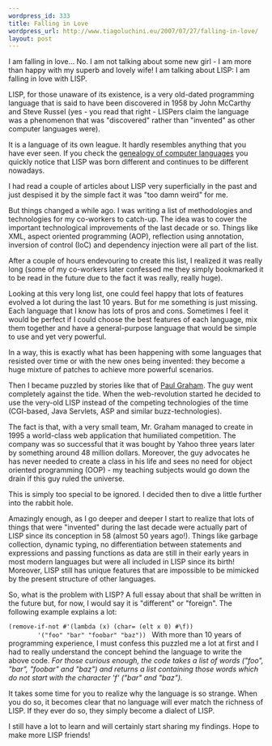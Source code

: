 ```yaml
--- 
wordpress_id: 333
title: Falling in Love
wordpress_url: http://www.tiagoluchini.eu/2007/07/27/falling-in-love/
layout: post
---
```

I am falling in love... No. I am not talking about some new girl - I am more than happy with my superb and lovely wife!  I am talking about LISP: I am falling in love with LISP.

LISP, for those unaware of its existence, is a very old-dated programming language that is said to have been discovered in 1958 by John McCarthy and Steve Russel (yes - you read that right - LISPers claim the  language was a phenomenon that was "discovered" rather than "invented" as other computer languages were).

It is a language of its own league. It hardly resembles anything that you have ever seen. If you check the <a href="http://www.levenez.com/lang/history.html" target="_blank">genealogy of computer languages</a> you quickly notice that LISP was born different and continues to be different nowadays.

I had read a couple of articles about LISP very superficially in the past and just despised it by the simple fact it was "too damn weird" for me.

But things changed a while ago. I was writing a list of methodologies and technologies for my co-workers to catch-up. The idea was to cover the important technological improvements of the last decade or so. Things like XML, aspect oriented programming (AOP), reflection using annotation, inversion of control (IoC) and dependency injection were all part of the list.

After a couple of hours endevouring to create this list, I realized it was really long (some of my co-workers later confessed me they simply bookmarked it to be read in the future due to the fact it was really, really huge).

Looking at this very long list, one could feel happy that lots of features evolved a lot during the last 10 years. But for me something is just missing. Each language that I know has lots of pros and cons. Sometimes I feel it would be perfect if I could choose the best features of each language, mix them together and have a general-purpose language that would be simple to use and yet very powerful.

In a way, this is exactly what has been happening with some languages that resisted over time or with the new ones being invented: they become a huge mixture of patches to achieve more powerful scenarios.

Then I became puzzled by stories like that of <a href="http://www.paulgraham.com/" target="_blank">Paul Graham</a>. The guy went completely against the tide. When the web-revolution started he decided to use the very-old LISP instead of the competing technologies of the time (CGI-based, Java Servlets, ASP and similar buzz-technologies).

The fact is that, with a very small team, Mr. Graham managed to create in 1995 a world-class web application that humiliated competition. The company was so successful that it was bought by Yahoo three years later by something around 48 million dollars. Moreover, the guy advocates he has never needed to create a class in his life and sees no need for object oriented programming (OOP) - my teaching subjects would go down the drain if this guy ruled the universe.

This is simply too special to be ignored. I decided then to dive a little further into the rabbit hole.

Amazingly enough, as I go deeper and deeper I start to realize that lots of things that were "invented" during the last decade were actually part of LISP since its conception in 58 (almost 50 years ago!). Things like garbage collection, dynamic typing, no differentiation between statements and expressions and passing functions as data are still in their early years in most modern languages but were all included in LISP since its birth! Moreover, LISP still has unique features that are impossible to be mimicked by the present structure of other languages.

So, what is the problem with LISP? A full essay about that shall be written in the future but, for now, I would say it is "different" or "foreign". The following example explains a lot:

<code>(remove-if-not #'(lambda (x) (char= (elt x 0) #\f))
&nbsp;&nbsp;&nbsp;&nbsp;&nbsp;&nbsp;&nbsp;&nbsp;'("foo" "bar" "foobar" "baz"))
</code>
With more than 10 years of programming experience, I must confess this puzzled me a lot at first and I had to really understand the concept behind the language to write the above code. <em>For those curious enough, the code takes a list of words ("foo", "bar", "foobar" and "baz") and returns a list containing those words which do not start with the character 'f' ("bar" and "baz").</em>

It takes some time for you to realize why the language is so strange. When you do so, it becomes clear that no language will ever match the richness of LISP. If they ever do so, they simply become a dialect of LISP.

I still have a lot to learn and will certainly start sharing my findings. Hope to make more LISP friends!
